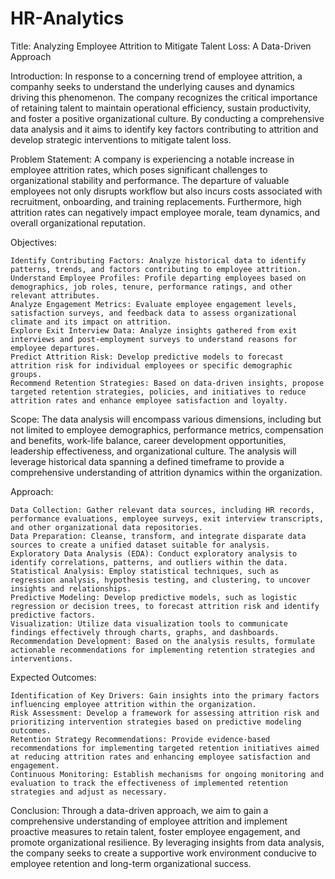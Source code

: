 # HR-Analytics
Title: Analyzing Employee Attrition to Mitigate Talent Loss: A Data-Driven Approach

Introduction:
In response to a concerning trend of employee attrition, a companhy seeks to understand the underlying causes and dynamics driving this phenomenon. The company recognizes the critical importance of retaining talent to maintain operational efficiency, sustain productivity, and foster a positive organizational culture. By conducting a comprehensive data analysis and it aims to identify key factors contributing to attrition and develop strategic interventions to mitigate talent loss.

Problem Statement:
A company is experiencing a notable increase in employee attrition rates, which poses significant challenges to organizational stability and performance. The departure of valuable employees not only disrupts workflow but also incurs costs associated with recruitment, onboarding, and training replacements. Furthermore, high attrition rates can negatively impact employee morale, team dynamics, and overall organizational reputation.

Objectives:

    Identify Contributing Factors: Analyze historical data to identify patterns, trends, and factors contributing to employee attrition.
    Understand Employee Profiles: Profile departing employees based on demographics, job roles, tenure, performance ratings, and other relevant attributes.
    Analyze Engagement Metrics: Evaluate employee engagement levels, satisfaction surveys, and feedback data to assess organizational climate and its impact on attrition.
    Explore Exit Interview Data: Analyze insights gathered from exit interviews and post-employment surveys to understand reasons for employee departures.
    Predict Attrition Risk: Develop predictive models to forecast attrition risk for individual employees or specific demographic groups.
    Recommend Retention Strategies: Based on data-driven insights, propose targeted retention strategies, policies, and initiatives to reduce attrition rates and enhance employee satisfaction and loyalty.

Scope:
The data analysis will encompass various dimensions, including but not limited to employee demographics, performance metrics, compensation and benefits, work-life balance, career development opportunities, leadership effectiveness, and organizational culture. The analysis will leverage historical data spanning a defined timeframe to provide a comprehensive understanding of attrition dynamics within the organization.

Approach:

    Data Collection: Gather relevant data sources, including HR records, performance evaluations, employee surveys, exit interview transcripts, and other organizational data repositories.
    Data Preparation: Cleanse, transform, and integrate disparate data sources to create a unified dataset suitable for analysis.
    Exploratory Data Analysis (EDA): Conduct exploratory analysis to identify correlations, patterns, and outliers within the data.
    Statistical Analysis: Employ statistical techniques, such as regression analysis, hypothesis testing, and clustering, to uncover insights and relationships.
    Predictive Modeling: Develop predictive models, such as logistic regression or decision trees, to forecast attrition risk and identify predictive factors.
    Visualization: Utilize data visualization tools to communicate findings effectively through charts, graphs, and dashboards.
    Recommendation Development: Based on the analysis results, formulate actionable recommendations for implementing retention strategies and interventions.

Expected Outcomes:

    Identification of Key Drivers: Gain insights into the primary factors influencing employee attrition within the organization.
    Risk Assessment: Develop a framework for assessing attrition risk and prioritizing intervention strategies based on predictive modeling outcomes.
    Retention Strategy Recommendations: Provide evidence-based recommendations for implementing targeted retention initiatives aimed at reducing attrition rates and enhancing employee satisfaction and engagement.
    Continuous Monitoring: Establish mechanisms for ongoing monitoring and evaluation to track the effectiveness of implemented retention strategies and adjust as necessary.

Conclusion:
Through a data-driven approach, we aim to gain a comprehensive understanding of employee attrition and implement proactive measures to retain talent, foster employee engagement, and promote organizational resilience. By leveraging insights from data analysis, the company seeks to create a supportive work environment conducive to employee retention and long-term organizational success.

